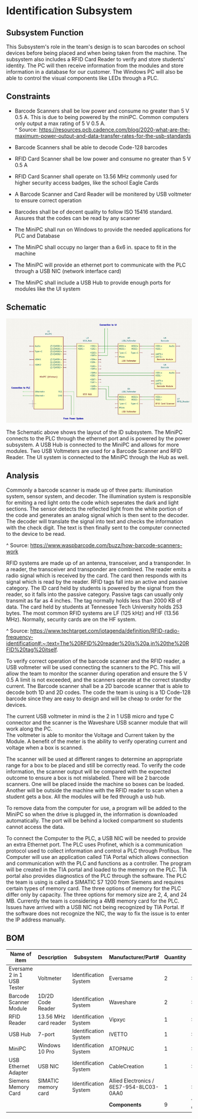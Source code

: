 # Identification Subsystem  

## Subsystem Function  

This Subsystem's role in the team's design is to scan barcodes on school devices before being placed and when being taken from the machine. The subsystem also includes a RFID Card Reader to verify and store students' identity. The PC will then receive information from the modules and store information in a database for our customer. The Windows PC will also be able to control the visual components like LEDs through a PLC.

## Constraints  

* Barcode Scanners shall be low power and consume no greater than 5 V 0.5 A. This is due to being powered by the miniPC. Common computers only output a max rating of 5 V 0.5 A.  
^ Source: https://resources.pcb.cadence.com/blog/2020-what-are-the-maximum-power-output-and-data-transfer-rates-for-the-usb-standards  

* Barcode Scanners shall be able to decode Code-128 barcodes 

* RFID Card Scanner shall be low power and consume no greater than 5 V 0.5 A   

* RFID Card Scanner shall operate on 13.56 MHz commonly used for higher security access badges, like the school Eagle Cards  

* A Barcode Scanner and Card Reader will be monitered by USB voltmeter to ensure correct operation  

* Barcodes shall be of decent quality to follow ISO 15416 standard. Assures that the codes can be read by any scanner  

* The MiniPC shall run on Windows to provide the needed applications for PLC and Database

* The MiniPC shall occupy no larger than a 6x6 in. space to fit in the machine

* The MiniPC will provide an ethernet port to communicate with the PLC through a USB NIC (network interface card)  

* The MiniPC shall include a USB Hub to provide enough ports for modules like the UI system  

## Schematic  

![Schematic](https://github.com/DillonSW/Capstone_Team_5/blob/Team5-signoff-Barcode-Scanner/images/ID_System.jpg?raw=true)  

The Schematic above shows the layout of the ID subsystem. The MiniPC connects to the PLC through the ethernet port and is powered by the power subsystem. A USB Hub is connected to the MiniPC and allows for more modules. Two USB Voltmeters are used for a Barcode Scanner and RFID Reader. The UI system is connected to the MiniPC through the Hub as well.  

## Analysis  

Commonly a barcode scanner is made up of three parts: illumination system, sensor system, and decoder. The illumination system is responsible for emiting a red light onto the code which seperates the dark and light sections. The sensor detects the reflected light from the white portion of the code and generates an analog signal which is then sent to the decoder. The decoder will translate the signal into text and checks the information with the check digit. The text is then finally sent to the computer connected to the device to be read.  

^ Source: https://www.waspbarcode.com/buzz/how-barcode-scanners-work  

RFID systems are made up of an antenna, transceiver, and a transponder. In a reader, the transceiver and transponder are combined. The reader emits a radio signal which is received by the card. The card then responds with its signal which is read by the reader. RFID tags fall into an active and passive category. The ID card held by students is powered by the signal from the reader, so it falls into the passive category. Passive tags can usually only transmit as far as 4 inches. The tag normally holds less than 2000 KB of data. The card held by students at Tennessee Tech University holds 253 bytes. The most common RFID systems are LF (125 kHz) and HF (13.56 MHz). Normally, security cards are on the HF system.  

^ Source: https://www.techtarget.com/iotagenda/definition/RFID-radio-frequency-identification#:~:text=The%20RFID%20reader%20is%20a,in%20the%20RFID%20tag%20itself.

To verify correct operation of the barcode scanner and the RFID reader, a USB voltmeter will be used connecting the scanners to the PC. This will allow the team to monitor the scanner during operation and ensure the 5 V 0.5 A limit is not exceeded, and the scanners operate at the correct standby current. The Barcode scanner shall be a 2D barcode scanner that is able to decode both 1D and 2D codes. The code the team is using is a 1D Code-128 barcode since they are easy to design and will be cheap to order for the devices.  

The current USB voltmeter in mind is the 2 in 1 USB micro and type C connector and the scanner is the Waveshare USB scanner module that will work along the PC.  
The voltmeter is able to monitor the Voltage and Current taken by the Module. A benefit of the meter is the ability to verify operating current and voltage when a box is scanned.  

The scanner will be used at different ranges to determine an appropriate range for a box to be placed and still be correctly read. To verify the code information, the scanner output will be compared with the expected outcome to ensure a box is not mislabeled. There will be 2 barcode scanners. One will be placed inside the machine so boxes can be loaded. Another will be outside the machine with the RFID reader to scan when a student gets a box. All the modules will be fed through a usb hub.  

To remove data from the computer for use, a program will be added to the MiniPC so when the drive is plugged in, the information is downloaded automatically. The port will be behind a locked compartment so students cannot access the data.  

To connect the Computer to the PLC, a USB NIC will be needed to provide an extra Ethernet port. The PLC uses Profinet, which is a communication protocol used to collect information and control a PLC through Profibus. The Computer will use an application called TIA Portal which allows connection and communication with the PLC and functions as a controller. The program will be created in the TIA portal and loaded to the memory on the PLC. TIA portal also provides diagnostics of the PLC through the software. The PLC the team is using is called a SIMATIC S7 1200 from Siemens and requires certain types of memory card. The three options of memory for the PLC differ only by capacity. The three options for memory size are 2, 4, and 24 MB. Currently the team is considering a 4MB memory card for the PLC. Issues have arrived with a USB NIC not being recognized by TIA Portal. If the software does not recognize the NIC, the way to fix the issue is to enter the IP address manually.   

## BOM  

| Name of item | Description | Subsystem | Manufacturer/Part# | Quantity | Price | Total |
|--------------|-------------|-----------|--------------|----------|-------|-------|
| Eversame 2 in 1 USB Tester | Voltmeter | Identification System | Eversame | 2 | $22.99 | $45.98 |  
| Barcode Scanner Module | 1D/2D Code Reader | Identification System | Waveshare | 2 | $39.99 | $79.98 |  
| RFID Reader | 13.56 MHz card reader | Identification System | Vipxyc | 1 | $14.99 | $14.99 |  
| USB Hub | 7-port | Identification System | IVETTO | 1 | $29.99 | $29.99 | 
| MiniPC | Windows 10 Pro | Identification System | ATOPNUC | 1 | $129.99 | $129.99 | 
| USB Ethernet Adapter | USB NIC | Identification System | CableCreation | 1 | $15.99 | $15.99 |
| Siemens Memory Card | SIMATIC memory card | Identification System | Allied Electronics / 6ES7-954-8LC03-0AA0 | 1 | $90.96 | $90.96 |  
|  |  |  | **Components** | 9 | **Total Cost** | $407.88 |  
